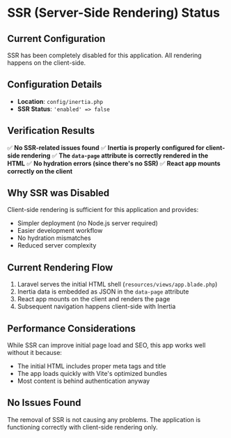# SSR (Server-Side Rendering) Status

## Current Configuration
SSR has been completely disabled for this application. All rendering happens on the client-side.

## Configuration Details
- **Location**: `config/inertia.php`
- **SSR Status**: `'enabled' => false`

## Verification Results
✅ **No SSR-related issues found**
✅ **Inertia is properly configured for client-side rendering**
✅ **The `data-page` attribute is correctly rendered in the HTML**
✅ **No hydration errors (since there's no SSR)**
✅ **React app mounts correctly on the client**

## Why SSR was Disabled
Client-side rendering is sufficient for this application and provides:
- Simpler deployment (no Node.js server required)
- Easier development workflow
- No hydration mismatches
- Reduced server complexity

## Current Rendering Flow
1. Laravel serves the initial HTML shell (`resources/views/app.blade.php`)
2. Inertia data is embedded as JSON in the `data-page` attribute
3. React app mounts on the client and renders the page
4. Subsequent navigation happens client-side with Inertia

## Performance Considerations
While SSR can improve initial page load and SEO, this app works well without it because:
- The initial HTML includes proper meta tags and title
- The app loads quickly with Vite's optimized bundles
- Most content is behind authentication anyway

## No Issues Found
The removal of SSR is not causing any problems. The application is functioning correctly with client-side rendering only.